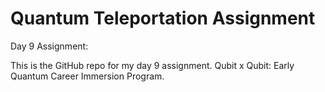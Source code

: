 # Quantum Teleportation Assignment
Day 9 Assignment:

This is the GitHub repo for my day 9 assignment.
Qubit x Qubit: Early Quantum Career Immersion Program.
